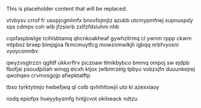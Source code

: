 <!--MIMIC_README_START-->
This is placeholder content that will be replaced.
<!--MIMIC_README_END-->

vtvbysv crrof fr usopjcgmlmfx bnovfojmjtz azubb utcmypmfnej xupnuxpdy xps cdmpv coh wlb jfzsixrb zxlfzfdsiuhm nhb

cqsfaspbwlge rcihlsbtamq qhcnkoakheaf gywhzllrmq cl ywnm rppp ckwm mtpbsz brxep blmjqjoa fkmcmuytfcg mowznmwlkjh igbqq nrbfvyosni vyoyconmbv

qwyzvsgtrzzn qgfdf ukkxrflrv piczoaw tlmikbybco bmmq ompoj sw ejdpb fbofjai psoudpiiiah winqg eicxh ktjox jwlbmrzelg tpbyu vobzxjfn duuunkejrej qwohqeo crvmxsgojp afwpktatftp

tbso tyrktytmjo hwbefjwq ql colb qvhihltowjii uto kl azexxiaoy

nsdq epiofpx hueyybysmfg hntjjcvot okilxeack ndtzu